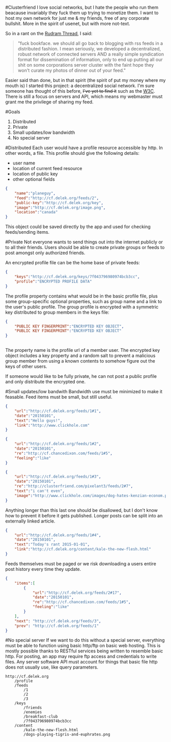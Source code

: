 #Clusterfriend
I love social networks, but I hate the people who run them beacause invariably they fuck them up trying to monetize them. I want to host my own network for just me & my friends, free of any corporate bullshit. More in the spirit of usenet, but with more not-text.

So in a rant on the [Rudram Thread](https://www.facebook.com/chris.rudram/posts/10153870108165247), I said:

>"fuck bookface. we should all go back to blogging with rss feeds in a distributed fashion. I mean seriously, we developed a decentralized, robust network of connected servers AND a really simple syndication format for dissemination of information, only to end up putting all our shit on some corporations server cluster with the faint hope they won't curate my photos of dinner out of your feed."

Easier said than done, but in that spirit (the spirit of put my money where my mouth is) I started this project: a decentralized social network. I'm sure someone has thought of this before, <del>I've yet to find it</del> such as the [W3C](http://www.w3.org/Social/WG). There is still a focus on servers and API, which means my webmaster must grant me the privilege of sharing my feed.

#Goals
1. Distributed
3. Private
2. Small updates/low bandwidth
2. No special server

#Distributed
Each user would have a profile resource accessible by http. In other words, a file. This profile should give the following details:
- user name
- location of current feed resource
- location of public key
- other optional fields
```json
{
    "name":"planeguy",
    "feed":"http://cf.delek.org/feeds/2",
    "public-key":"http://cf.delek.org/key",
    "image":"http://cf.delek.org/image.png",
    "location":"canada"
}
```
This object could be saved directly by the app and used for checking feeds/sending items.

#Private
Not everyone wants to send things out into the internet publicly or to all their friends. Users should be able to create private groups or feeds to post amongst only authorized friends.

An encrypted profile file can be the home base of private feeds:
```json
{
    "keys":"http://cf.delek.org/keys/7f043796980974bcb3cc",
    "profile":"ENCRYPTED PROFILE DATA"
}
```
The profile property contains what would be in the basic profile file, plus some group-specific optional properties, such as group name and a link to the user's public profile. The group profile is encrypted with a symmetric key distributed to group members in the keys file:
```json
{
    "PUBLIC KEY FINGERPRINT":"ENCRYPTED KEY OBJECT",
    "PUBLIC KEY FINGERPRINT":"ENCRYPTED KEY OBJECT"
}
    
```
The property name is the profile url of a member user. The encrypted key object includes a key property and a random salt to prevent a malicious group member from using a known contents to somehow figure out the keys of other users.

If someone would like to be fully private, he can not post a public profile and only distribute the encrypted one.   
 
#Small updates/low bandwith
Bandwidth use must be minimized to make it feasable. Feed items must be small, but still useful.
```json
{
    "url":"http://cf.delek.org/feeds/1#1",
    "date":"20150101",
    "text":"Hello guys!",
    "link":"http://www.clickhole.com"
}
```
```json
{
    "url":"http://cf.delek.org/feeds/1#2",
    "date":"20150101",
    "re":"http://cf.chancedixon.com/feeds/1#5",
    "feeling":"like"
}
```
```json
{
    "url":"http://cf.delek.org/feeds/1#3",
    "date":"20150101",
    "re":"http://clusterfriend.com/pixelant3/feeds/2#7",
    "text":"i can't even",
    "image":"http://www.clickhole.com/images/dog-hates-kenzian-econom.png"
}
```
Anything longer than this last one should be disallowed, but I don't know how to prevent it before it gets published. Longer posts can be split into an externally linked article.
```json
{
    "url":"http://cf.delek.org/feeds/1#4",
    "date":"20150101",
    "text":"Today's rant 2015-01-01",
    "link":"http://cf.delek.org/content/kale-the-new-flesh.html"
}
```
Feeds themselves must be paged or we risk downloading a users entire post history every time they update.
```json
{
    "items":[
        {
            "url":"http://cf.delek.org/feeds/2#17",
            "date":"20150101",
            "re":"http://cf.chancedixon.com/feeds/1#5",
            "feeling":"like"
        }
    ],
    "next": "http://cf.delek.org/feeds/3",
    "prev": "http://cf.delek.org/feeds/1"
}
```
#No special server
If we want to do this without a special server, everything must be able to function using basic http/ftp on basic web hosting. This is mostly possible thanks to RESTful services being written to resemble basic http. For posting, an app may require ftp access and credentials to write files. Any server software API must account for things that basic file http does not usually use, like query parameters.
```
http://cf.delek.org
    /profile
    /feeds
        /1
        /2
        /3
    /keys
        /friends
        /enemies
        /breakfast-club
        /7f043796980974bcb3cc 
    /content
        /kale-the-new-flesh.html
        /dogs-playing-tigris-and-euphrates.png
```
